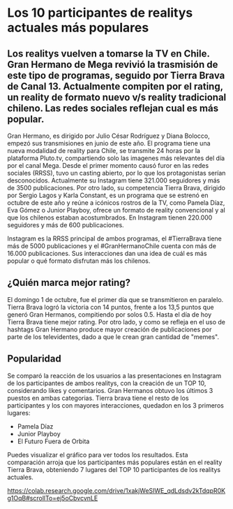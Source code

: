 # Los 10 participantes de realitys actuales más populares
## Los realitys vuelven a tomarse la TV en Chile. Gran Hermano de Mega revivió la trasmisión de este tipo de programas, seguido por Tierra Brava de Canal 13. Actualmente compiten por el rating, un reality de formato nuevo v/s reality tradicional chileno. Las redes sociales reflejan cual es más popular.

Gran Hermano, es dirigido por Julio César Rodríguez y Diana Bolocco, empezó sus transmisiones en junio de este año. El programa tiene una nueva modalidad de reality para Chile, se transmite 24 horas por la plataforma Pluto.tv, compartiendo solo las imagenes más relevantes del día por el canal Mega. Desde el primer momento causó furor en las redes sociales (RRSS), tuvo un casting abierto, por lo que los protagonistas serían desconocidos. Actualmente su Instagram tiene 321.000 seguidores y más de 3500 publicaciones. Por otro lado, su competencia Tierra Brava, dirigido por Sergio Lagos y Karla Constant, es un programa que se estrenó en octubre de este año y reúne a icónicos rostros de la TV, como Pamela Díaz, Eva Gómez o Junior Playboy, ofrece un formato de reality convencional y al que los chilenos estaban acostumbrados. En Instagram tienen 220.000 seguidores y más de 600 publicaciones. 

Instagram es la RRSS principal de ambos programas, el #TierraBrava tiene más de 5000 publicaciones y el #GranHermanoChile cuenta con más de 16.000 publicaciones. Sus interacciones dan una idea de cuál es más popular o qué formato disfrutan más los chilenos. 

## ¿Quién marca mejor rating?
El domingo 1 de octubre, fue el primer día que se transmitieron en paralelo. Tierra Brava logró la victoria con 14 puntos, frente a los 13,5 puntos que generó Gran Hermanos, compitiendo por solos 0.5. Hasta el día de hoy Tierra Brava tiene mejor rating. Por otro lado, y como se refleja en el uso de hashtags Gran Hermano produce mayor creación de publicaciones por parte de los televidentes, dado a que le crean gran cantidad de "memes".

## Popularidad
Se comparó la reacción de los usuarios a las presentaciones en Instagram de los participantes de ambos realitys, con la creación de un TOP 10, considerando likes y comentarios. Gran Hermanos obtuvo los últimos 3 puestos en ambas categorias. Tierra brava tiene el resto de los participantes y los con mayores interacciones, quedadon en los 3 primeros lugares:
* Pamela Díaz
* Junior Playboy 
* El Futuro Fuera de Orbita

Puedes visualizar el gráfico para ver todos los resultados. Esta comparación arroja que los participantes más populares están en el reality Tierra Brava, obteniendo 7 lugares del TOP 10 participantes de los realitys actuales. 

https://colab.research.google.com/drive/1xakjWeSIWE_qdLdsdv2kTdqpR0Kg1OqB#scrollTo=ej5oCbvcvnLE
